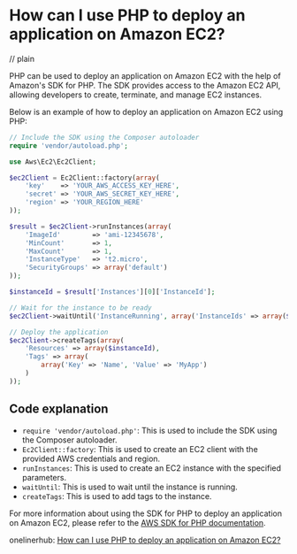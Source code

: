 # How can I use PHP to deploy an application on Amazon EC2?
// plain

PHP can be used to deploy an application on Amazon EC2 with the help of Amazon's SDK for PHP. The SDK provides access to the Amazon EC2 API, allowing developers to create, terminate, and manage EC2 instances.

Below is an example of how to deploy an application on Amazon EC2 using PHP:

```php
// Include the SDK using the Composer autoloader
require 'vendor/autoload.php';

use Aws\Ec2\Ec2Client;

$ec2Client = Ec2Client::factory(array(
    'key'    => 'YOUR_AWS_ACCESS_KEY_HERE',
    'secret' => 'YOUR_AWS_SECRET_KEY_HERE',
    'region' => 'YOUR_REGION_HERE'
));

$result = $ec2Client->runInstances(array(
    'ImageId'        => 'ami-12345678',
    'MinCount'       => 1,
    'MaxCount'       => 1,
    'InstanceType'   => 't2.micro',
    'SecurityGroups' => array('default')
));

$instanceId = $result['Instances'][0]['InstanceId'];

// Wait for the instance to be ready
$ec2Client->waitUntil('InstanceRunning', array('InstanceIds' => array($instanceId)));

// Deploy the application
$ec2Client->createTags(array(
    'Resources' => array($instanceId),
    'Tags' => array(
        array('Key' => 'Name', 'Value' => 'MyApp')
    )
));
```

## Code explanation


- `require 'vendor/autoload.php'`: This is used to include the SDK using the Composer autoloader.
- `Ec2Client::factory`: This is used to create an EC2 client with the provided AWS credentials and region.
- `runInstances`: This is used to create an EC2 instance with the specified parameters.
- `waitUntil`: This is used to wait until the instance is running.
- `createTags`: This is used to add tags to the instance.

For more information about using the SDK for PHP to deploy an application on Amazon EC2, please refer to the [AWS SDK for PHP documentation](https://docs.aws.amazon.com/aws-sdk-php/v3/api/class-Aws.Ec2.Ec2Client.html).

onelinerhub: [How can I use PHP to deploy an application on Amazon EC2?](https://onelinerhub.com/php-aws/how-can-i-use-php-to-deploy-an-application-on-amazon-ec-)